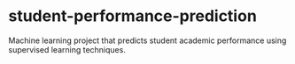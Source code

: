 # student-performance-prediction
Machine learning project that predicts student academic performance using supervised learning techniques.
